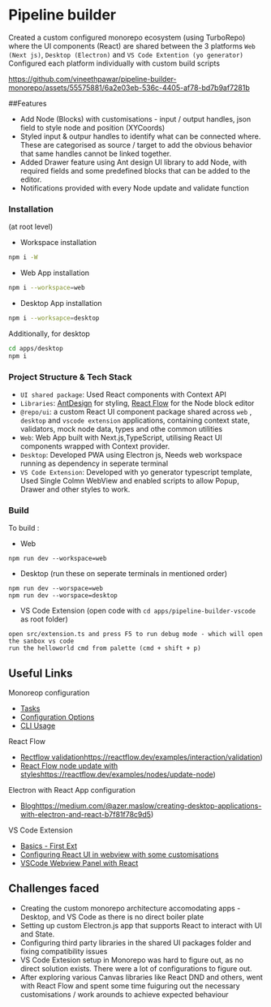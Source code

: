 # Pipeline builder

Created a custom configured  monorepo ecosystem (using TurboRepo) where the UI components (React) are shared between the 3 platforms ```Web (Next js)```, ```Desktop (Electron)``` and ```VS Code Extention (yo generator)```
Configured each platform individually with custom build scripts



https://github.com/vineethpawar/pipeline-builder-monorepo/assets/55575881/6a2e03eb-536c-4405-af78-bd7b9af7281b

##Features
- Add Node (Blocks) with customisations - input / output handles, json field to style node and position (XYCoords)
- Styled input & outpur handles to identify what can be connected where. These are categorised as source / target to add the obvious behavior that same handles cannot be linked together.
- Added Drawer feature using Ant design UI library to add Node, with required fields and some predefined blocks  that can be added to the editor.
- Notifications provided with every Node update and validate function 

### Installation 
(at root level)
- Workspace installation 
```sh
npm i -W 
```

- Web App installation

```sh
npm i --workspace=web 
```

- Desktop App installation
```sh
npm i --worksapce=desktop
```
Additionally, for desktop
```sh
cd apps/desktop
npm i
```


### Project Structure & Tech Stack

- `UI shared package`: Used React components with Context API
- `Libraries`: [AntDesign]([url](https://ant.design/)) for styling, [React Flow]([url](https://reactflow.dev/)) for the Node block editor
- `@repo/ui`: a custom React UI component package shared across `web` , `desktop` and `vscode extension` applications, containing context state, validators, mock node data, types and othe common utilities
- `Web`: Web App built with Next.js,TypeScript, utilising React UI components wrapped with Context provider.
- `Desktop`: Developed PWA using Electron js, Needs web workspace running as dependency in seperate terminal
- `VS Code Extension`: Developed with yo generator typescript template, Used Single Colmn WebView and enabled scripts to allow Popup, Drawer and other styles to work.


### Build

To build :
- Web

```
npm run dev --workspace=web
```

- Desktop
(run these on seperate terminals in mentioned order)
```
npm run dev --worspace=web 
npm run dev --worspace=desktop 
```

- VS Code Extension
(open code with `cd apps/pipeline-builder-vscode` as root folder)
```
open src/extension.ts and press F5 to run debug mode - which will open the sanbox vs code
run the helloworld cmd from palette (cmd + shift + p)
```



## Useful Links

Monoreop configuration
- [Tasks](https://turbo.build/repo/docs/core-concepts/monorepos/running-tasks)
- [Configuration Options](https://turbo.build/repo/docs/reference/configuration)
- [CLI Usage](https://turbo.build/repo/docs/reference/command-line-reference)

React Flow
- [Rectflow validation](https://reactflow.dev/examples/interaction/validation)https://reactflow.dev/examples/interaction/validation)
- [React Flow node update with styles](https://reactflow.dev/examples/nodes/update-node)https://reactflow.dev/examples/nodes/update-node)

Electron with React App configuration
- [Blog](https://medium.com/@azer.maslow/creating-desktop-applications-with-electron-and-react-b7f81f78c9d5)https://medium.com/@azer.maslow/creating-desktop-applications-with-electron-and-react-b7f81f78c9d5)

VS Code Extension
- [Basics - First Ext](https://code.visualstudio.com/api/get-started/your-first-extension)
- [Configuring React UI in webview with some customisations](https://blog.r2devops.io/blog/All/writing-vscode-extension-with-react/#:~:text=The%20first%20step%20to%20create,the%20skeleton%20of%20the%20extension.)
- [VSCode Webview Panel with React](https://medium.com/@michaelbenliyan/developers-guide-to-building-vscode-webview-panel-with-react-and-messages-797981f34013)


## Challenges faced
- Creating the custom monorepo architecture accomodating apps - Desktop, and VS Code as there is no direct boiler plate
- Setting up custom Electron.js app that supports React to interact with UI and State. 
- Configuring third party libraries in the shared UI packages folder and fixing compatibility issues
- VS Code Extesion setup in Monorepo was hard to figure out, as no direct solution exists. There were a lot of configurations to figure out.
- After exploring various Canvas libraries like React DND and others, went with React Flow and spent some time fuiguring out the necessary customisations / work arounds to achieve expected behaviour
 
